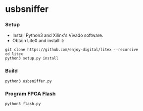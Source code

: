 # usbsniffer

### Setup

* Install Python3 and Xilinx's Vivado software.
* Obtain LiteX and install it:
```
git clone https://github.com/enjoy-digital/litex --recursive
cd litex
python3 setup.py install
```

### Build

```
python3 usbsniffer.py
```

### Program FPGA Flash

```
python3 flash.py
```
